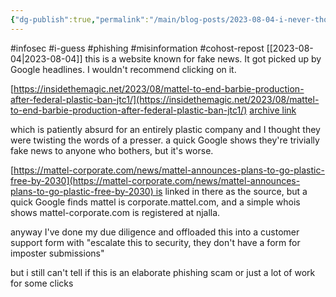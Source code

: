 ```yaml
---
{"dg-publish":true,"permalink":"/main/blog-posts/2023-08-04-i-never-thought-i-d-be-writing-another-post-about-mattel-but-some-weird-misinformation-ended-up-on-my-google-algorithmic-news-thing/","noteIcon":"","created":"2023-08-09T14:47:06.708-04:00","updated":"2023-10-06T22:49:32.510-04:00"}
---
```



#infosec #i-guess #phishing #misinformation #cohost-repost
[[2023-08-04\|2023-08-04]]
this is a website known for fake news. It got picked up by Google headlines.  I wouldn't recommend clicking on it.

[https://insidethemagic.net/2023/08/mattel-to-end-barbie-production-after-federal-plastic-ban-jtc1/](https://insidethemagic.net/2023/08/mattel-to-end-barbie-production-after-federal-plastic-ban-jtc1/) [archive link](https://archive.ph/G3DF8)

which is patiently absurd for an entirely plastic company and I thought they were twisting the words of a presser. a quick Google shows they're trivially fake news to anyone who bothers, but it's worse.

[https://mattel-corporate.com/news/mattel-announces-plans-to-go-plastic-free-by-2030](https://mattel-corporate.com/news/mattel-announces-plans-to-go-plastic-free-by-2030) is linked in there as the source, but a quick Google finds mattel is corporate.mattel.com, and a simple whois shows mattel-corporate.com is registered at njalla.

anyway I've done my due diligence and offloaded this into a customer support form with "escalate this to security, they don't have a form for imposter submissions"

but i still can't tell if this is an elaborate phishing scam or just a lot of work for some clicks